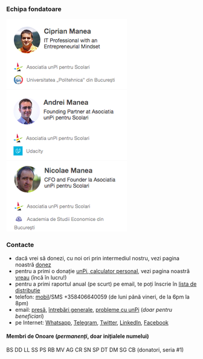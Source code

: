### Echipa fondatoare

![Ciprian Manea](cm.png) ![Andrei Manea](am.png) ![Nicolae Manea](nm.png)

### Contacte

- dacă vrei să donezi, cu noi ori prin intermediul nostru, vezi pagina noastră [donez](http://donez.unpi.ro/)
- pentru a primi o donație [unPi, calculator personal](http://pc.unpi.ro/), vezi pagina noastră [vreau](http://vreau.unpi.ro/) (încă în lucru!)
- pentru a primi raportul anual (pe scurt) pe email, te poți înscrie în [lista de distribuție](mailto:raport@unpi.ro?subject=vreau%20un%20scurt%20raport%20anual)
- telefon: [mobil](tel:+358406640059)/SMS +358406640059 (de luni până vineri, de la 6pm la 8pm)
- email: [presă](mailto:presa@unpi.ro), [întrebări generale](mailto:intrebari@unpi.ro), [probleme cu unPi](mailto:probleme@unpi.ro) (_doar pentru beneficiari_)
- pe Internet: [Whatsapp](https://api.whatsapp.com/send?phone=+358406640059), [Telegram](https://t.me/unpi_ong), [Twitter](http://twitter.com/unpi_ong), [LinkedIn](https://www.linkedin.com/company/asociatia-unpi-pentru-scolari/), [Facebook](https://www.facebook.com/unpi.ro/)

#### Membri de Onoare (_permanenți_, doar inițialele numelui)

BS DD LL SS PS RB MV AG CR SN SP DT DM SG CB (donatori, seria #1)
